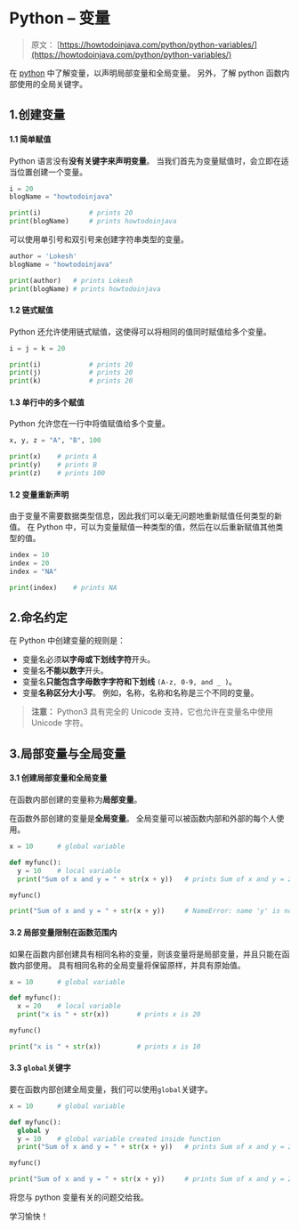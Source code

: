 # Python – 变量

> 原文： [https://howtodoinjava.com/python/python-variables/](https://howtodoinjava.com/python/python-variables/)

在 [python](https://howtodoinjava.com/python-tutorial/) 中了解变量，以声明局部变量和全局变量。 另外，了解 python 函数内部使用的全局关键字。

## 1.创建变量

#### 1.1 简单赋值

Python 语言没有**没有关键字来声明变量**。 当我们首先为变量赋值时，会立即在适当位置创建一个变量。

```py
i = 20
blogName = "howtodoinjava"

print(i)			# prints 20
print(blogName)		# prints howtodoinjava

```

可以使用单引号和双引号来创建字符串类型的变量。

```py
author = 'Lokesh'
blogName = "howtodoinjava"

print(author)	# prints Lokesh
print(blogName)	# prints howtodoinjava

```

#### 1.2 链式赋值

Python 还允许使用链式赋值，这使得可以将相同的值同时赋值给多个变量。

```py
i = j = k = 20

print(i)			# prints 20
print(j)			# prints 20
print(k)			# prints 20

```

#### 1.3 单行中的多个赋值

Python 允许您在一行中将值赋值给多个变量。

```py
x, y, z = "A", "B", 100

print(x)	# prints A
print(y)	# prints B
print(z)	# prints 100

```

#### 1.2 变量重新声明

由于变量不需要数据类型信息，因此我们可以毫无问题地重新赋值任何类型的新值。 在 Python 中，可以为变量赋值一种类型的值，然后在以后重新赋值其他类型的值。

```py
index = 10
index = 20
index = "NA"

print(index)	# prints NA

```

## 2.命名约定

在 Python 中创建变量的规则是：

*   变量名必须**以字母或下划线字符**开头。
*   变量名**不能以数字**开头。
*   变量名**只能包含字母数字字符和下划线** `(A-z, 0-9, and _ )`。
*   变量**名称区分大小写**。 例如，名称，名称和名称是三个不同的变量。

> **注意：** Python3 具有完全的 Unicode 支持，它也允许在变量名中使用 Unicode 字符。

## 3.局部变量与全局变量

#### 3.1 创建局部变量和全局变量

在函数内部创建的变量称为**局部变量**。

在函数外部创建的变量是**全局变量**。 全局变量可以被函数内部和外部的每个人使用。

```py
x = 10		# global variable

def myfunc():
  y = 10	# local variable
  print("Sum of x and y = " + str(x + y))	# prints Sum of x and y = 20

myfunc()

print("Sum of x and y = " + str(x + y))		# NameError: name 'y' is not defined

```

#### 3.2 局部变量限制在函数范围内

如果在函数内部创建具有相同名称的变量，则该变量将是局部变量，并且只能在函数内部使用。 具有相同名称的全局变量将保留原样，并具有原始值。

```py
x = 10		# global variable

def myfunc():
  x = 20	# local variable
  print("x is " + str(x))		# prints x is 20

myfunc()

print("x is " + str(x))			# prints x is 10

```

#### 3.3 `global`关键字

要在函数内部创建全局变量，我们可以使用`global`关键字。

```py
x = 10		# global variable

def myfunc():
  global y 
  y = 10	# global variable created inside function
  print("Sum of x and y = " + str(x + y))	# prints Sum of x and y = 20

myfunc()

print("Sum of x and y = " + str(x + y))		# prints Sum of x and y = 20

```

将您与 python 变量有关的问题交给我。

学习愉快！
